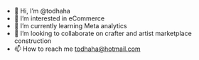 - 👋 Hi, I’m @todhaha
- 👀 I’m interested in eCommerce
- 🌱 I’m currently learning Meta analytics
- 💞️ I’m looking to collaborate on crafter and artist marketplace construction
- 📫 How to reach me todhaha@hotmail.com

<!---
todhaha/todhaha is a ✨ special ✨ repository because its `README.md` (this file) appears on your GitHub profile.
You can click the Preview link to take a look at your changes.
--->
